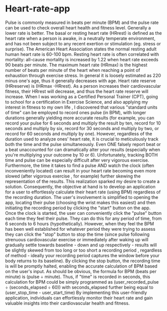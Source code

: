 # Heart-rate-app
Pulse is commonly measured in beats per minute (BPM) and the pulse rate can be used to check overall heart health and fitness level. Generally a lower rate is better. 
The basal or resting heart rate (HRrest) is defined as the heart rate when a person is awake, in a neutrally temperate environment, and has not been subject to any recent exertion or stimulation (eg. stress or surprise). The American Heart Association states the normal resting adult human heart rate is 60-100 bpm. Resting heart rate is often correlated with mortality: all-cause mortality is increased by 1.22 when heart rate exceeds 90 beats per minute.
The maximum heart rate (HRmax) is the highest number of beats per minute of the heart when reaching a point of exhaustion through exercise stress. In general it is loosely estimated as 220 minus one's age, thus it generally decreases with age.
Heart rate reserve (HRreserve) is (HRmax -HRrest). As a person increases their cardiovascular fitness, their HRrest will decrease, and thus the heart rate reserve will increase. 
When I was working as a Certified Personal Trainer (CPT), going to school for a certification in Exercise Science, and also applying my interest in fitness to my own life , I discovered that various "standard units of time" can be employed to record ones pulse (in BPM), with longer durations generally yielding more accurate results (for example, you can record your pulse for 6 seconds and multiply the result by ten, record for 10 seconds and multiply by six, record for 30 seconds and multiply by two, or record for 60 seconds and multiply by one). However, regardless of the duration used to analyze ones' heart rate, it is crucial to meticulously track both the time and the pulse simultaneously. Even ONE falsely report beat or a beat unaccounted for can dramatically alter your results (especially when you're multiplying your outcome by 10 or 6). Unfortunately, tracking BOTH time and pulse can be especially difficult after very vigorous exercise. Furthermore, the time it takes to find a pulse AND watch the clock (often inconveniently located) can result in your heart rate becoming even more slowed (after vigorous exercise , for example) further skewing the representation of the results.
This realization sparked my desire to create a solution. Consequently, the objective at hand is to develop an application for a user to effortlessly calculate their heart rate (using BPM) regardless of the recording duration. The user's involvement is simplified to opening the app, locating their pulse (choosing the wrist makes this easiest) and then initiating the recording period by clicking the "start" button on the app. Once the clock is started, the user can conveniently click the "pulse" button each time they feel their pulse. They can do this for any period of time, from 6 seconds to 6 hours (hypothetically). However, when they feel the BPM has been well established for whatever period they were trying to assess they can click the "stop" button to stop the time (since pulse following strenuous cardiovascular exercise or immediately after waking up will gradually settle towards baseline - down and up respectively - results will be slightly skewed from too long or too short a recording period , regardless of method - ideally your recording period captures the window before your body returns to its baseline). By clicking the stop button, the recording time is will be promptly halted, enabling the accurate calculation of BPM based on the user's input.
As should be obvious, the formula for BPM (beats per minute) is (pulse ÷ minute). Thus, if "time" is recorded in seconds, this calculation for BPM could be simply programmed as 
(user_recorded_pulse ÷ (seconds_elapsed ÷ 60))
with seconds_elapsed further being equal to (user_stop_time - user_start_time)
By implementing this user-friendly application, individuals can effortlessly monitor their heart rate and gain valuable insights into their cardiovascular health and fitness. 
